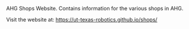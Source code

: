 AHG Shops Website. Contains information for the various shops in AHG.

Visit the website at: https://ut-texas-robotics.github.io/shops/
